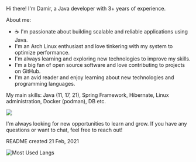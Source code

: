 Hi there! I'm Damir, a Java developer with 3+ years of experience.

About me:

- ☕️ I'm passionate about building scalable and reliable applications using Java.
- I'm an Arch Linux enthusiast and love tinkering with my system to optimize performance.
- I'm always learning and exploring new technologies to improve my skills.
- I'm a big fan of open source software and love contributing to projects on GitHub.
- I'm an avid reader and enjoy learning about new technologies and programming languages.

My main skills: Java (11, 17, 21), Spring Framework, Hibernate, Linux administration, Docker (podman), DB etc.

![](https://komarev.com/ghpvc/?username=DameerGamlet)

I'm always looking for new opportunities to learn and grow. If you have any questions or want to chat, feel free to reach out!

README created 21 Feb, 2021

![Most Used Langs](https://github-readme-stats.vercel.app/api/top-langs/?username=DameerGamlet&layout=compact&theme=rose_pine&show_icons=true)
